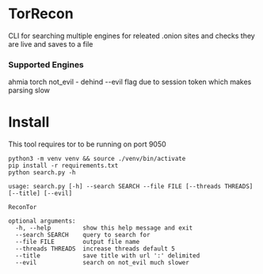 # TorRecon

CLI for searching multiple engines for releated .onion sites and checks they are live and saves to a file

### Supported Engines
ahmia
torch
not_evil - dehind --evil flag due to session token which makes parsing slow


# Install

This tool requires tor to be running on port 9050

```
python3 -m venv venv && source ./venv/bin/activate
pip install -r requirements.txt
python search.py -h
```

```
usage: search.py [-h] --search SEARCH --file FILE [--threads THREADS] [--title] [--evil]

ReconTor

optional arguments:
  -h, --help         show this help message and exit
  --search SEARCH    query to search for
  --file FILE        output file name
  --threads THREADS  increase threads default 5
  --title            save title with url ':' delimited
  --evil             search on not_evil much slower
  ```
